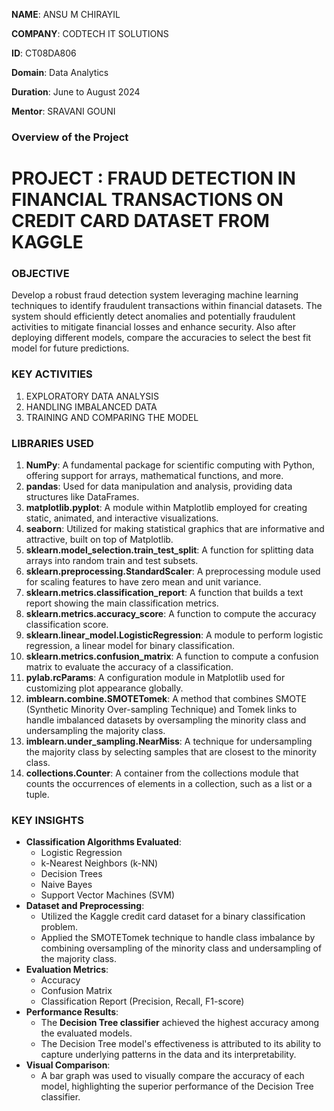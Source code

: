 **NAME**: ANSU M CHIRAYIL 

**COMPANY**: CODTECH IT SOLUTIONS

**ID**: CT08DA806

**Domain**: Data Analytics

**Duration**: June to August 2024

**Mentor**: SRAVANI GOUNI

### Overview of the Project

# PROJECT : FRAUD DETECTION IN FINANCIAL TRANSACTIONS ON CREDIT CARD DATASET FROM KAGGLE

### OBJECTIVE
Develop a robust fraud detection system leveraging machine learning techniques to identify fraudulent transactions within financial datasets. The system should efficiently detect anomalies and potentially fraudulent activities to mitigate financial losses and enhance security. Also after deploying different models, compare the accuracies to select the best fit model for future predictions.

### KEY ACTIVITIES
1. EXPLORATORY DATA ANALYSIS
2. HANDLING IMBALANCED DATA
3. TRAINING AND COMPARING THE MODEL

### LIBRARIES USED
1. **NumPy**: A fundamental package for scientific computing with Python, offering support for arrays, mathematical functions, and more.
2. **pandas**: Used for data manipulation and analysis, providing data structures like DataFrames.
3. **matplotlib.pyplot**: A module within Matplotlib employed for creating static, animated, and interactive visualizations.
4. **seaborn**: Utilized for making statistical graphics that are informative and attractive, built on top of Matplotlib.
5. **sklearn.model_selection.train_test_split**: A function for splitting data arrays into random train and test subsets.
6. **sklearn.preprocessing.StandardScaler**: A preprocessing module used for scaling features to have zero mean and unit variance.
7. **sklearn.metrics.classification_report**: A function that builds a text report showing the main classification metrics.
8. **sklearn.metrics.accuracy_score**: A function to compute the accuracy classification score.
9. **sklearn.linear_model.LogisticRegression**: A module to perform logistic regression, a linear model for binary classification.
10. **sklearn.metrics.confusion_matrix**: A function to compute a confusion matrix to evaluate the accuracy of a classification.
11. **pylab.rcParams**: A configuration module in Matplotlib used for customizing plot appearance globally.
12. **imblearn.combine.SMOTETomek**: A method that combines SMOTE (Synthetic Minority Over-sampling Technique) and Tomek links to handle imbalanced datasets by oversampling the minority class and undersampling the majority class.
13. **imblearn.under_sampling.NearMiss**: A technique for undersampling the majority class by selecting samples that are closest to the minority class.
14. **collections.Counter**: A container from the collections module that counts the occurrences of elements in a collection, such as a list or a tuple. 

### KEY INSIGHTS
- **Classification Algorithms Evaluated**:
  - Logistic Regression
  - k-Nearest Neighbors (k-NN)
  - Decision Trees
  - Naive Bayes
  - Support Vector Machines (SVM)
- **Dataset and Preprocessing**:
  - Utilized the Kaggle credit card dataset for a binary classification problem.
  - Applied the SMOTETomek technique to handle class imbalance by combining oversampling of the minority class and undersampling of the majority class.
- **Evaluation Metrics**:
  - Accuracy
  - Confusion Matrix
  - Classification Report (Precision, Recall, F1-score)
- **Performance Results**:
  - The **Decision Tree classifier** achieved the highest accuracy among the evaluated models.
  - The Decision Tree model's effectiveness is attributed to its ability to capture underlying patterns in the data and its interpretability.
- **Visual Comparison**:
  - A bar graph was used to visually compare the accuracy of each model, highlighting the superior performance of the Decision Tree classifier.
